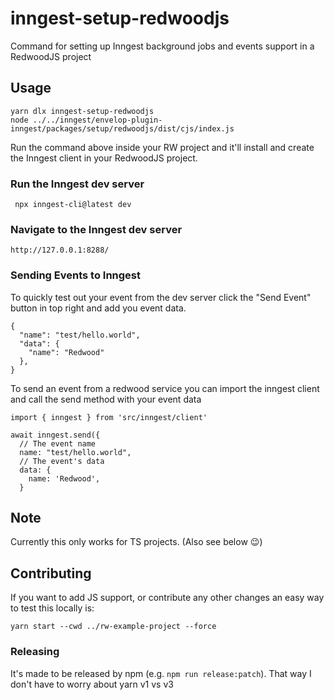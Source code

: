 # inngest-setup-redwoodjs

Command for setting up Inngest background jobs and events support in a RedwoodJS project

## Usage

```
yarn dlx inngest-setup-redwoodjs
node ../../inngest/envelop-plugin-inngest/packages/setup/redwoodjs/dist/cjs/index.js
```

Run the command above inside your RW project and it'll install and create the Inngest client in your RedwoodJS project.

### Run the Inngest dev server

```
 npx inngest-cli@latest dev
```

### Navigate to the Inngest dev server

```
http://127.0.0.1:8288/
```

### Sending Events to Inngest

To quickly test out your event from the dev server click the "Send Event" button in top right and add you event data.

```
{
  "name": "test/hello.world",
  "data": {
    "name": "Redwood"
  },
}
```

To send an event from a redwood service you can import the inngest client and call the send method with your event data

```
import { inngest } from 'src/inngest/client'

await inngest.send({
  // The event name
  name: "test/hello.world",
  // The event's data
  data: {
    name: 'Redwood',
  }
```

## Note

Currently this only works for TS projects. (Also see below 😉)

## Contributing

If you want to add JS support, or contribute any other changes an easy way to test this locally is:

```
yarn start --cwd ../rw-example-project --force
```

### Releasing

It's made to be released by npm (e.g. `npm run release:patch`). That way I don't have to worry about yarn v1 vs v3
